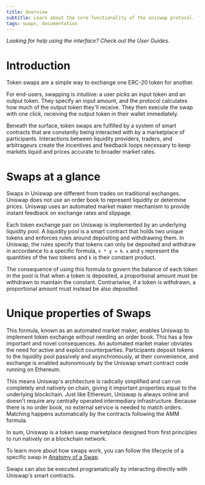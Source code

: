 ```yaml
---
title: Overview
subtitle: Learn about the core functionality of the uniswap protocol. Token Swaps.
tags: swaps, documentation
---
```


_Looking for help using the interface? <Link to="/docs/v2/web-app/trading/">Check out the User Guides.</Link>_

# Introduction

Token swaps are a simple way to exchange one ERC-20 token for another.

For end-users, swapping is intuitive: a user picks an input token and an output token. They specify an input amount, and the protocol calculates how much of the output token they'll receive. They then execute the swap with one click, receiving the output token in their wallet immediately.

Beneath the surface, token swaps are fulfilled by a system of smart contracts that are constantly being interacted with by a marketplace of participants. Interactions between liquidity providers, traders, and arbitrageurs create the incentives and feedback loops necessary to keep markets liquid and prices accurate to broader market rates.

# Swaps at a glance

Swaps in Uniswap are different from trades on traditional exchanges. Uniswap does not use an order book to represent liquidity or determine prices. Uniswap uses an automated market maker mechanism to provide instant feedback on exchange rates and slippage.

Each token exchange pair on Uniswap is implemented by an underlying liquidity pool. A liquidity pool is a smart contract that holds two unique tokens and enforces rules around depositing and withdrawing them. In Uniswap, the rules specify that tokens can only be deposited and withdraw in accordance to a specific formula, `x * y = k`. `x` and `y` represent the quantities of the two tokens and `k` is their constant product.

The consequence of using this formula to govern the balance of each token in the pool is that when a token is deposited, a proportional amount must be withdrawn to maintain the constant. Contrariwise, if a token is withdrawn, a proportional amount must instead be also deposited.

# Unique properties of Swaps

This formula, known as an automated market maker, enables Uniswap to implement token exchange without needing an order book. This has a few important and novel consequences. An automated market maker obviates the need for active and explicit counterparties. Participants deposit tokens to the liquidity pool passively and asynchronously, at their convenience, and exchange is enabled autonomously by the Uniswap smart contract code running on Ethereum.

This means Uniswap's architecture is radically simplified and can run completely and natively on chain, giving it important properties equal to the underlying blockchain. Just like Ethereum, Uniswap is always online and doesn't require any centrally operated intermediary infrastructure. Because there is no order book, no external service is needed to match orders. Matching happens automatically by the contracts following the AMM formula.

In sum, Uniswap is a token swap marketplace designed from first principles to run natively on a blockchain network.

To learn more about how swaps work, you can follow the lifecycle of a specific swap in [Anatomy of a Swap]().

Swaps can also be executed programatically by interacting directly with Uniswap's smart contracts.
